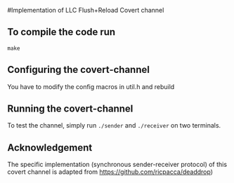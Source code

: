 #Implementation of LLC Flush+Reload Covert channel

## To compile the code run  
`make`

## Configuring the covert-channel
You have to modify the config macros in util.h and rebuild

## Running the covert-channel
To test the channel, simply run `./sender` and `./receiver` on two terminals.

## Acknowledgement
The specific implementation (synchronous sender-receiver protocol) of this covert channel is adapted from https://github.com/ricpacca/deaddrop) 
